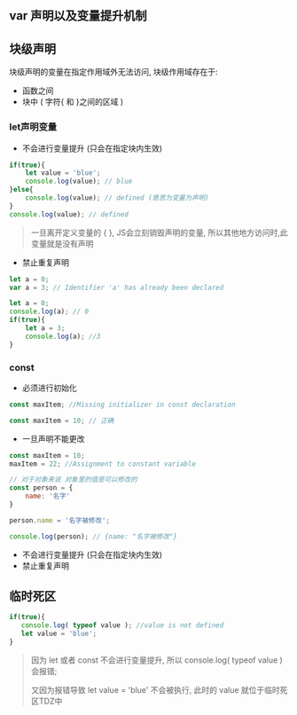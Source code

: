 ## var 声明以及变量提升机制

## 块级声明

块级声明的变量在指定作用域外无法访问, 块级作用域存在于:

+ 函数之间
+ 块中 ( 字符{ 和 }之间的区域 )



### let声明变量

+ 不会进行变量提升 (只会在指定块内生效)

```javascript
if(true){
	let value = 'blue';
	console.log(value); // blue
}else{
	console.log(value); // defined (意思为变量为声明)
}
console.log(value); // defined
```

> 一旦离开定义变量的 {  }, JS会立刻销毁声明的变量, 所以其他地方访问时,此变量就是没有声明 

+ 禁止重复声明

```javascript
let a = 0;
var a = 3; // Identifier 'a' has already been declared

let a = 0;
console.log(a); // 0
if(true){
    let a = 3;
    console.log(a); //3
}
```



### const

+ 必须进行初始化

```javascript
const maxItem; //Missing initializer in const declaration

const maxItem = 10; // 正确
```

+ 一旦声明不能更改

```javascript
const maxItem = 10;
maxItem = 22; //Assignment to constant variable
```

```javascript
// 对于对象来说 对象里的值是可以修改的
const person = {
    name: '名字'
}

person.name = '名字被修改';

console.log(person); // {name: "名字被修改"}
```

+ 不会进行变量提升 (只会在指定块内生效)
+ 禁止重复声明



## 临时死区

```javascript
if(true){
   console.log( typeof value ); //value is not defined
   let value = 'blue';
}
```

> 因为 let 或者 const 不会进行变量提升, 所以 console.log( typeof value ) 会报错;
>
> 又因为报错导致 let value = 'blue' 不会被执行, 此时的 value 就位于临时死区TDZ中